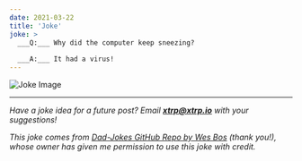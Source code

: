 ```yaml
---
date: 2021-03-22
title: 'Joke'
joke: >
  ___Q:___ Why did the computer keep sneezing?
  
  ___A:___ It had a virus!
---
```


![Joke Image](https://private.xtrp.io/projects/DailyDeveloperJokes/public_image_server/images/5e1258c20b362.png)

---
*Have a joke idea for a future post? Email **[xtrp@xtrp.io](mailto:xtrp@xtrp.io)** with your suggestions!*

*This joke comes from [Dad-Jokes GitHub Repo by Wes Bos](https://github.com/wesbos/dad-jokes) (thank you!), whose owner has given me permission to use this joke with credit.*

<!-- 
Joke text:
**Q:** Why did the computer keep sneezing?

**A:** It had a virus!
 -->

